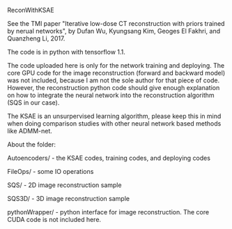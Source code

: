 ReconWithKSAE

See the TMI paper "Iterative low-dose CT reconstruction with priors trained by nerual networks", by Dufan Wu, Kyungsang Kim, Geoges El Fakhri, and Quanzheng Li, 2017. 

The code is in python with tensorflow 1.1.

The code uploaded here is only for the network training and deploying. The core GPU code for the image reconstruction (forward and backward model) was not included, because I am not the sole author for that piece of code. However, the reconstruction python code should give enough explanation on how to integrate the neural network into the reconstruction algorithm (SQS in our case).

The KSAE is an unsurpervised learning algorithm, please keep this in mind when doing comparison studies with other neural network based methods like ADMM-net. 

About the folder:

Autoencoders/ - the KSAE codes, training codes, and deploying codes

FileOps/ - some IO operations

SQS/ - 2D image reconstruction sample

SQS3D/ - 3D image reconstruction sample

pythonWrapper/ - python interface for image reconstruction. The core CUDA code is not included here. 
